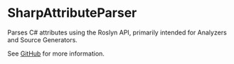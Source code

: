 # SharpAttributeParser

Parses C\# attributes using the Roslyn API, primarily intended for Analyzers and Source Generators.

See [GitHub](https://github.com/SharpAttributeParser/SharpAttributeParser) for more information.
